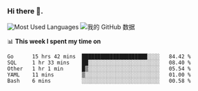### Hi there 👋. 

<!-- **runtu666/runtu666** is a ✨ _special_ ✨ repository because its `README.md` (this file) appears on your GitHub profile. -->


![Most Used Languages](https://github-readme-stats.vercel.app/api/top-langs/?username=runtu666&theme=cobalt&layout=compact&hide=javascript,html)
![我的 GitHub 数据](https://github-readme-stats.vercel.app/api?username=runtu666&show_icons=true&theme=cobalt&count_private=true&line_height=20)


📊 **This week I spent my time on**
<!--START_SECTION:waka-->
```text
Go      15 hrs 42 mins  █████████████████████░░░░   84.42 % 
SQL     1 hr 33 mins    ██░░░░░░░░░░░░░░░░░░░░░░░   08.40 % 
Other   1 hr 1 min      █▒░░░░░░░░░░░░░░░░░░░░░░░   05.54 % 
YAML    11 mins         ▒░░░░░░░░░░░░░░░░░░░░░░░░   01.00 % 
Bash    6 mins          ░░░░░░░░░░░░░░░░░░░░░░░░░   00.58 % 
```
<!--END_SECTION:waka-->


[comment]: <> (Here are some ideas to get you started:)

[comment]: <> (- 🔭 I’m currently working on tal)

[comment]: <> (- 🌱 I’m currently learning devops)

[comment]: <> (- 👯 I’m looking to collaborate on ...)

[comment]: <> (- 🤔 I’m looking for help with ...)

[comment]: <> (- 💬 Ask me about ...)

[comment]: <> (- 📫 How to reach me: ...)

[comment]: <> (- 😄 Pronouns: ...)

[comment]: <> (- ⚡ Fun fact: ...)
